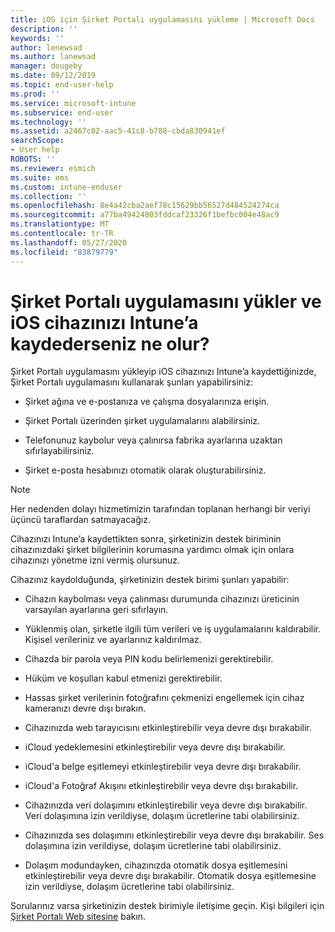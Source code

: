 ```yaml
---
title: iOS için Şirket Portalı uygulamasını yükleme | Microsoft Docs
description: ''
keywords: ''
author: lenewsad
ms.author: lanewsad
manager: dougeby
ms.date: 09/12/2019
ms.topic: end-user-help
ms.prod: ''
ms.service: microsoft-intune
ms.subservice: end-user
ms.technology: ''
ms.assetid: a2467c02-aac5-41c8-b788-cbda830941ef
searchScope:
- User help
ROBOTS: ''
ms.reviewer: esmich
ms.suite: ems
ms.custom: intune-enduser
ms.collection: ''
ms.openlocfilehash: 8e4a42cba2aef78c15629bb56527d484524274ca
ms.sourcegitcommit: a77ba49424803fddcaf23326f1befbc004e48ac9
ms.translationtype: MT
ms.contentlocale: tr-TR
ms.lasthandoff: 05/27/2020
ms.locfileid: "83879779"
---
```

# <a name="what-happens-if-you-install-the-company-portal-app-and-enroll-your-ios-device-in-intune"></a>Şirket Portalı uygulamasını yükler ve iOS cihazınızı Intune’a kaydederseniz ne olur?

Şirket Portalı uygulamasını yükleyip iOS cihazınızı Intune’a kaydettiğinizde, Şirket Portalı uygulamasını kullanarak şunları yapabilirsiniz:

- Şirket ağına ve e-postanıza ve çalışma dosyalarınıza erişin.

- Şirket Portalı üzerinden şirket uygulamalarını alabilirsiniz.

- Telefonunuz kaybolur veya çalınırsa fabrika ayarlarına uzaktan sıfırlayabilirsiniz.

- Şirket e-posta hesabınızı otomatik olarak oluşturabilirsiniz.

> [!NOTE]
> Her nedenden dolayı hizmetimizin tarafından toplanan herhangi bir veriyi üçüncü taraflardan satmayacağız.  

Cihazınızı Intune’a kaydettikten sonra, şirketinizin destek biriminin cihazınızdaki şirket bilgilerinin korumasına yardımcı olmak için onlara cihazınızı yönetme izni vermiş olursunuz.  

Cihazınız kaydolduğunda, şirketinizin destek birimi şunları yapabilir:

- Cihazın kaybolması veya çalınması durumunda cihazınızı üreticinin varsayılan ayarlarına geri sıfırlayın.

- Yüklenmiş olan, şirketle ilgili tüm verileri ve iş uygulamalarını kaldırabilir. Kişisel verileriniz ve ayarlarınız kaldırılmaz.

- Cihazda bir parola veya PIN kodu belirlemenizi gerektirebilir.

- Hüküm ve koşulları kabul etmenizi gerektirebilir.

- Hassas şirket verilerinin fotoğrafını çekmenizi engellemek için cihaz kameranızı devre dışı bırakın.

- Cihazınızda web tarayıcısını etkinleştirebilir veya devre dışı bırakabilir.

- iCloud yedeklemesini etkinleştirebilir veya devre dışı bırakabilir.

- iCloud'a belge eşitlemeyi etkinleştirebilir veya devre dışı bırakabilir.

- iCloud'a Fotoğraf Akışını etkinleştirebilir veya devre dışı bırakabilir.

- Cihazınızda veri dolaşımını etkinleştirebilir veya devre dışı bırakabilir. Veri dolaşımına izin verildiyse, dolaşım ücretlerine tabi olabilirsiniz.

- Cihazınızda ses dolaşımını etkinleştirebilir veya devre dışı bırakabilir. Ses dolaşımına izin verildiyse, dolaşım ücretlerine tabi olabilirsiniz.

- Dolaşım modundayken, cihazınızda otomatik dosya eşitlemesini etkinleştirebilir veya devre dışı bırakabilir. Otomatik dosya eşitlemesine izin verildiyse, dolaşım ücretlerine tabi olabilirsiniz.



Sorularınız varsa şirketinizin destek birimiyle iletişime geçin. Kişi bilgileri için [Şirket Portalı Web sitesine](https://go.microsoft.com/fwlink/?linkid=2010980) bakın.

